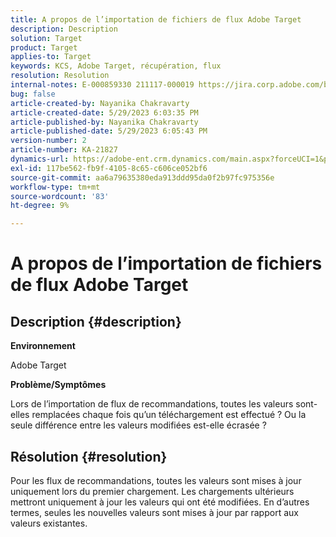 ```yaml
---
title: A propos de l’importation de fichiers de flux Adobe Target
description: Description
solution: Target
product: Target
applies-to: Target
keywords: KCS, Adobe Target, récupération, flux
resolution: Resolution
internal-notes: E-000859330 211117-000019 https://jira.corp.adobe.com/browse/RECS-5411
bug: false
article-created-by: Nayanika Chakravarty
article-created-date: 5/29/2023 6:03:35 PM
article-published-by: Nayanika Chakravarty
article-published-date: 5/29/2023 6:05:43 PM
version-number: 2
article-number: KA-21827
dynamics-url: https://adobe-ent.crm.dynamics.com/main.aspx?forceUCI=1&pagetype=entityrecord&etn=knowledgearticle&id=2b332d1f-4bfe-ed11-8f6e-6045bd006793
exl-id: 117be562-fb9f-4105-8c65-c606ce052bf6
source-git-commit: aa6a79635380eda913ddd95da0f2b97fc975356e
workflow-type: tm+mt
source-wordcount: '83'
ht-degree: 9%

---
```


# A propos de l’importation de fichiers de flux Adobe Target

## Description {#description}


<b>Environnement</b>

Adobe Target

<b>Problème/Symptômes</b>

Lors de l’importation de flux de recommandations, toutes les valeurs sont-elles remplacées chaque fois qu’un téléchargement est effectué ? Ou la seule différence entre les valeurs modifiées est-elle écrasée ?


## Résolution {#resolution}


Pour les flux de recommandations, toutes les valeurs sont mises à jour uniquement lors du premier chargement. Les chargements ultérieurs mettront uniquement à jour les valeurs qui ont été modifiées. En d’autres termes, seules les nouvelles valeurs sont mises à jour par rapport aux valeurs existantes.
